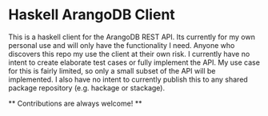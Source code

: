 # Haskell ArangoDB Client
This is a haskell client for the ArangoDB REST API. Its currently for my own personal use and will only have the
functionality I need. Anyone who discovers this repo my use the client at their own risk. I currently have no intent
to create elaborate test cases or fully implement the API. My use case for this is fairly limited, so only a small
subset of the API will be implemented. I also have no intent to currently publish this to any shared package
repository (e.g. hackage or stackage).

** Contributions are always welcome! **
